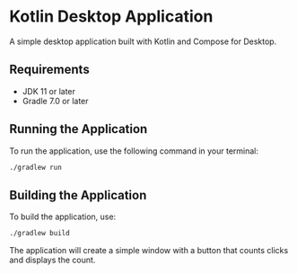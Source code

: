 # Kotlin Desktop Application

A simple desktop application built with Kotlin and Compose for Desktop.

## Requirements

- JDK 11 or later
- Gradle 7.0 or later

## Running the Application

To run the application, use the following command in your terminal:

```bash
./gradlew run
```

## Building the Application

To build the application, use:

```bash
./gradlew build
```

The application will create a simple window with a button that counts clicks and displays the count. 